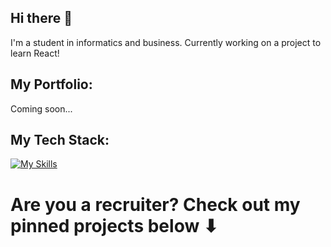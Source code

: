 ## Hi there 👋
I'm a student in informatics and business. Currently working on a project to learn React!

## My Portfolio:
Coming soon... 

## My Tech Stack: 
[![My Skills](https://skillicons.dev/icons?i=react,js,ts,html,css,py,java,vite,git,vscode,figma,androidstudio,obsidian)](https://skillicons.dev)

# Are you a recruiter? Check out my pinned projects below ⬇
